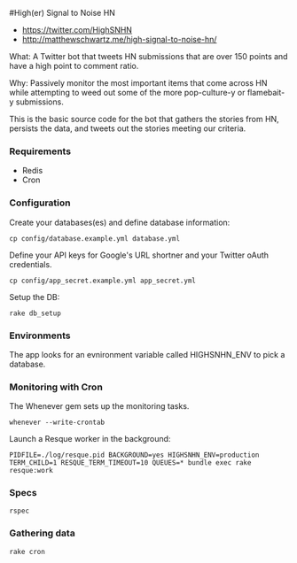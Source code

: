#High(er) Signal to Noise HN

* https://twitter.com/HighSNHN
* http://matthewschwartz.me/high-signal-to-noise-hn/

What: A Twitter bot that tweets HN submissions that are over 150 points and have a high point to comment ratio.

Why: Passively monitor the most important items that come across HN while attempting to weed out some of the more pop-culture-y or flamebait-y submissions.

This is the basic source code for the bot that gathers the stories from HN, persists the data, and tweets out the stories meeting our criteria.

### Requirements
* Redis
* Cron

### Configuration

Create your databases(es) and define database information:

    cp config/database.example.yml database.yml

Define your API keys for Google's URL shortner and your Twitter oAuth credentials.

    cp config/app_secret.example.yml app_secret.yml

Setup the DB:

    rake db_setup

### Environments

The app looks for an evnironment variable called HIGHSNHN_ENV to pick a database.

### Monitoring with Cron

The Whenever gem sets up the monitoring tasks.

    whenever --write-crontab

Launch a Resque worker in the background:

    PIDFILE=./log/resque.pid BACKGROUND=yes HIGHSNHN_ENV=production TERM_CHILD=1 RESQUE_TERM_TIMEOUT=10 QUEUES=* bundle exec rake resque:work

### Specs

    rspec

### Gathering data

    rake cron